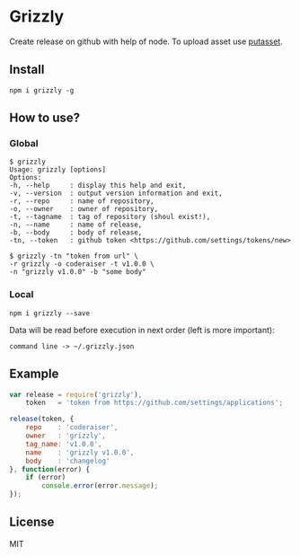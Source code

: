 # Grizzly

Create release on github with help of node. To upload asset use [putasset](https://github.com/coderaiser/node-putasset "Putasset").

## Install

```
npm i grizzly -g
```
## How to use?

### Global

```
$ grizzly
Usage: grizzly [options]
Options:
-h, --help     : display this help and exit,
-v, --version  : output version information and exit,
-r, --repo     : name of repository,
-o, --owner    : owner of repository,
-t, --tagname  : tag of repository (shoul exist!),
-n, --name     : name of release,
-b, --body     : body of release,
-tn, --token   : github token <https://github.com/settings/tokens/new>

$ grizzly -tn "token from url" \
-r grizzly -o coderaiser -t v1.0.0 \
-n "grizzly v1.0.0" -b "some body"
```

### Local

```
npm i grizzly --save
```

Data will be read before execution in next order (left is more important):

`command line -> ~/.grizzly.json`

## Example

```js
var release = require('grizzly'),
    token   = 'token from https://github.com/settings/applications';

release(token, {
    repo    : 'coderaiser',
    owner   : 'grizzly',
    tag_name: 'v1.0.0',
    name    : 'grizzly v1.0.0',
    body    : 'changelog'
}, function(error) {
    if (error)
        console.error(error.message);
});
```

## License

MIT

